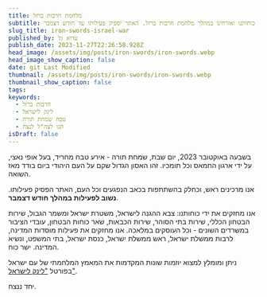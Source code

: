 ```yaml
---
title: מלחמת חרבות ברזל
subtitle: אתר "טיסות" מחזק את ידי כוחותנו ואזרחינו במהלך מלחמת חרבות ברזל. האתר יספיק פעילותו עד חודש דצמבר.
slug_title: iron-swords-israel-war
published_by: עדוא גל
publish_date: 2023-11-27T22:26:58.928Z
head_image: /assets/img/posts/iron-swords/iron-swords.webp
head_image_show_caption: false
date: git Last Modified
thumbnail: /assets/img/posts/iron-swords/iron-swords.webp
thumbnail_show_caption: false
tags:
keywords:
  - חרבות ברזל
  - לינק לישראל
  - טבח שמחת תורה
  - תנו לצה"ל לנצח
isDraft: false
---
```


בשבעה באוקטובר 2023, יום שבת, שמחת תורה - אירע טבח מחריד, בעל אופי נאצי, על ידי ארגון החמאס וכל תומכיו. זהו האסון הגדול שקם על העם היהודי ביום בודד מאז השואה. 

אנו מרכינים ראש, וכחלק בהשתתפות בכאב הנפגעים וכל העם, האתר הפסיק פעילותו. **נשוב לפעילות במהלך חודש דצמבר**. 

אנו מחזקים את ידי כוחותנו: צבא ההגנה לישראל, משטרת ישראל ומשמר הגבול, שירות הבטחון הכללי, שירות בתי הסוהר, שירות הכבאות, שאר כוחות הבטחון, עובדי הציבור במשרדים השונים - וכל העוסקים במלאכה. אנו מחזקים את פעילות מוסדות המדינה, לרבות ממשלת ישראל, ראש ממשלת ישראל, כנסת ישראל, בתי המשפט, ונשיא המדינה. ישר כוח.

ניתן ומומלץ למצוא יוזמות שונות המקדמות את המאמץ המלחמתי של עם ישראל בפורטל ["לינק לישראל"](https://www.linksforisrael.com/).

יחד ננצח.

